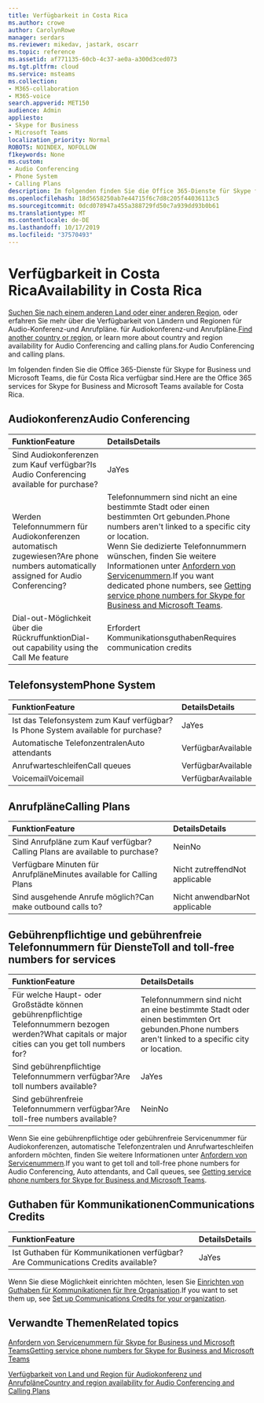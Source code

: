 ```yaml
---
title: Verfügbarkeit in Costa Rica
ms.author: crowe
author: CarolynRowe
manager: serdars
ms.reviewer: mikedav, jastark, oscarr
ms.topic: reference
ms.assetid: af771135-60cb-4c37-ae0a-a300d3ced073
ms.tgt.pltfrm: cloud
ms.service: msteams
ms.collection:
- M365-collaboration
- M365-voice
search.appverid: MET150
audience: Admin
appliesto:
- Skype for Business
- Microsoft Teams
localization_priority: Normal
ROBOTS: NOINDEX, NOFOLLOW
f1keywords: None
ms.custom:
- Audio Conferencing
- Phone System
- Calling Plans
description: Im folgenden finden Sie die Office 365-Dienste für Skype for Business und Microsoft Teams, die für Costa Rica verfügbar sind.
ms.openlocfilehash: 18d5658250ab7e44715f6c7d8c205f44036113c5
ms.sourcegitcommit: 0dcd078947a455a388729fd50c7a939dd93b0b61
ms.translationtype: MT
ms.contentlocale: de-DE
ms.lasthandoff: 10/17/2019
ms.locfileid: "37570493"
---
```

# <a name="availability-in-costa-rica"></a><span data-ttu-id="e92f2-103">Verfügbarkeit in Costa Rica</span><span class="sxs-lookup"><span data-stu-id="e92f2-103">Availability in Costa Rica</span></span>

<span data-ttu-id="e92f2-104">[Suchen Sie nach einem anderen Land oder einer anderen Region](country-and-region-availability-for-audio-conferencing-and-calling-plans.md), oder erfahren Sie mehr über die Verfügbarkeit von Ländern und Regionen für Audio-Konferenz-und Anrufpläne. für Audiokonferenz-und Anrufpläne.</span><span class="sxs-lookup"><span data-stu-id="e92f2-104">[Find another country or region](country-and-region-availability-for-audio-conferencing-and-calling-plans.md), or learn more about country and region availability for Audio Conferencing and calling plans.for Audio Conferencing and calling plans.</span></span>

<span data-ttu-id="e92f2-105">Im folgenden finden Sie die Office 365-Dienste für Skype for Business und Microsoft Teams, die für Costa Rica verfügbar sind.</span><span class="sxs-lookup"><span data-stu-id="e92f2-105">Here are the Office 365 services for Skype for Business and Microsoft Teams available for Costa Rica.</span></span>
  
## <a name="audio-conferencing"></a><span data-ttu-id="e92f2-106">Audiokonferenz</span><span class="sxs-lookup"><span data-stu-id="e92f2-106">Audio Conferencing</span></span>

|<span data-ttu-id="e92f2-107">**Funktion**</span><span class="sxs-lookup"><span data-stu-id="e92f2-107">**Feature**</span></span>|<span data-ttu-id="e92f2-108">**Details**</span><span class="sxs-lookup"><span data-stu-id="e92f2-108">**Details**</span></span>|
|:-----|:-----|
|<span data-ttu-id="e92f2-109">Sind Audiokonferenzen zum Kauf verfügbar?</span><span class="sxs-lookup"><span data-stu-id="e92f2-109">Is Audio Conferencing available for purchase?</span></span>  <br/> |<span data-ttu-id="e92f2-110">Ja</span><span class="sxs-lookup"><span data-stu-id="e92f2-110">Yes</span></span>  <br/> |
|<span data-ttu-id="e92f2-111">Werden Telefonnummern für Audiokonferenzen automatisch zugewiesen?</span><span class="sxs-lookup"><span data-stu-id="e92f2-111">Are phone numbers automatically assigned for Audio Conferencing?</span></span>  <br/> |<span data-ttu-id="e92f2-112">Telefonnummern sind nicht an eine bestimmte Stadt oder einen bestimmten Ort gebunden.</span><span class="sxs-lookup"><span data-stu-id="e92f2-112">Phone numbers aren't linked to a specific city or location.</span></span>  <br/> <span data-ttu-id="e92f2-113">Wenn Sie dedizierte Telefonnummern wünschen, finden Sie weitere Informationen unter [Anfordern von Servicenummern](/microsoftteams/getting-service-phone-numbers).</span><span class="sxs-lookup"><span data-stu-id="e92f2-113">If you want dedicated phone numbers, see [Getting service phone numbers for Skype for Business and Microsoft Teams](/microsoftteams/getting-service-phone-numbers).</span></span>  <br/> |
|<span data-ttu-id="e92f2-114">Dial-out-Möglichkeit über die Rückruffunktion</span><span class="sxs-lookup"><span data-stu-id="e92f2-114">Dial-out capability using the Call Me feature</span></span>  <br/> |<span data-ttu-id="e92f2-115">Erfordert Kommunikationsguthaben</span><span class="sxs-lookup"><span data-stu-id="e92f2-115">Requires communication credits</span></span>  <br/> |
   
## <a name="phone-system"></a><span data-ttu-id="e92f2-116">Telefonsystem</span><span class="sxs-lookup"><span data-stu-id="e92f2-116">Phone System</span></span>

|<span data-ttu-id="e92f2-117">**Funktion**</span><span class="sxs-lookup"><span data-stu-id="e92f2-117">**Feature**</span></span>|<span data-ttu-id="e92f2-118">**Details**</span><span class="sxs-lookup"><span data-stu-id="e92f2-118">**Details**</span></span>|
|:-----|:-----|
|<span data-ttu-id="e92f2-119">Ist das Telefonsystem zum Kauf verfügbar?</span><span class="sxs-lookup"><span data-stu-id="e92f2-119">Is Phone System available for purchase?</span></span>  <br/> |<span data-ttu-id="e92f2-120">Ja</span><span class="sxs-lookup"><span data-stu-id="e92f2-120">Yes</span></span>  <br/> |
| <span data-ttu-id="e92f2-121">Automatische Telefonzentralen</span><span class="sxs-lookup"><span data-stu-id="e92f2-121">Auto attendants</span></span> <br/> |<span data-ttu-id="e92f2-122">Verfügbar</span><span class="sxs-lookup"><span data-stu-id="e92f2-122">Available</span></span>  <br/> |
|<span data-ttu-id="e92f2-123">Anrufwarteschleifen</span><span class="sxs-lookup"><span data-stu-id="e92f2-123">Call queues</span></span>  <br/> |<span data-ttu-id="e92f2-124">Verfügbar</span><span class="sxs-lookup"><span data-stu-id="e92f2-124">Available</span></span>  <br/> |
|<span data-ttu-id="e92f2-125">Voicemail</span><span class="sxs-lookup"><span data-stu-id="e92f2-125">Voicemail</span></span>  <br/> |<span data-ttu-id="e92f2-126">Verfügbar</span><span class="sxs-lookup"><span data-stu-id="e92f2-126">Available</span></span>  <br/> |
   
## <a name="calling-plans"></a><span data-ttu-id="e92f2-127">Anrufpläne</span><span class="sxs-lookup"><span data-stu-id="e92f2-127">Calling Plans</span></span>

|<span data-ttu-id="e92f2-128">**Funktion**</span><span class="sxs-lookup"><span data-stu-id="e92f2-128">**Feature**</span></span>|<span data-ttu-id="e92f2-129">**Details**</span><span class="sxs-lookup"><span data-stu-id="e92f2-129">**Details**</span></span>|
|:-----|:-----|
|<span data-ttu-id="e92f2-130">Sind Anrufpläne zum Kauf verfügbar?</span><span class="sxs-lookup"><span data-stu-id="e92f2-130">Calling Plans are available to purchase?</span></span>  <br/> |<span data-ttu-id="e92f2-131">Nein</span><span class="sxs-lookup"><span data-stu-id="e92f2-131">No</span></span>  <br/> |
|<span data-ttu-id="e92f2-132">Verfügbare Minuten für Anrufpläne</span><span class="sxs-lookup"><span data-stu-id="e92f2-132">Minutes available for Calling Plans</span></span>  <br/> |<span data-ttu-id="e92f2-133">Nicht zutreffend</span><span class="sxs-lookup"><span data-stu-id="e92f2-133">Not applicable</span></span>  <br/> |
|<span data-ttu-id="e92f2-134">Sind ausgehende Anrufe möglich?</span><span class="sxs-lookup"><span data-stu-id="e92f2-134">Can make outbound calls to?</span></span>  <br/> |<span data-ttu-id="e92f2-135">Nicht anwendbar</span><span class="sxs-lookup"><span data-stu-id="e92f2-135">Not applicable</span></span>  <br/> |
   
## <a name="toll-and-toll-free-numbers-for-services"></a><span data-ttu-id="e92f2-136">Gebührenpflichtige und gebührenfreie Telefonnummern für Dienste</span><span class="sxs-lookup"><span data-stu-id="e92f2-136">Toll and toll-free numbers for services</span></span>

|<span data-ttu-id="e92f2-137">**Funktion**</span><span class="sxs-lookup"><span data-stu-id="e92f2-137">**Feature**</span></span>|<span data-ttu-id="e92f2-138">**Details**</span><span class="sxs-lookup"><span data-stu-id="e92f2-138">**Details**</span></span>|
|:-----|:-----|
|<span data-ttu-id="e92f2-139">Für welche Haupt- oder Großstädte können gebührenpflichtige Telefonnummern bezogen werden?</span><span class="sxs-lookup"><span data-stu-id="e92f2-139">What capitals or major cities can you get toll numbers for?</span></span>  <br/> |<span data-ttu-id="e92f2-140">Telefonnummern sind nicht an eine bestimmte Stadt oder einen bestimmten Ort gebunden.</span><span class="sxs-lookup"><span data-stu-id="e92f2-140">Phone numbers aren't linked to a specific city or location.</span></span>  <br/> |
|<span data-ttu-id="e92f2-141">Sind gebührenpflichtige Telefonnummern verfügbar?</span><span class="sxs-lookup"><span data-stu-id="e92f2-141">Are toll numbers available?</span></span>  <br/> |<span data-ttu-id="e92f2-142">Ja</span><span class="sxs-lookup"><span data-stu-id="e92f2-142">Yes</span></span>  <br/> |
|<span data-ttu-id="e92f2-143">Sind gebührenfreie Telefonnummern verfügbar?</span><span class="sxs-lookup"><span data-stu-id="e92f2-143">Are toll-free numbers available?</span></span>  <br/> |<span data-ttu-id="e92f2-144">Nein</span><span class="sxs-lookup"><span data-stu-id="e92f2-144">No</span></span>  <br/> |
   
 <span data-ttu-id="e92f2-145">Wenn Sie eine gebührenpflichtige oder gebührenfreie Servicenummer für Audiokonferenzen, automatische Telefonzentralen und Anrufwarteschleifen anfordern möchten, finden Sie weitere Informationen unter [Anfordern von Servicenummern](/microsoftteams/getting-service-phone-numbers).</span><span class="sxs-lookup"><span data-stu-id="e92f2-145">If you want to get toll and toll-free phone numbers for Audio Conferencing, Auto attendants, and Call queues, see [Getting service phone numbers for Skype for Business and Microsoft Teams](/microsoftteams/getting-service-phone-numbers).</span></span>
  
## <a name="communications-credits"></a><span data-ttu-id="e92f2-146">Guthaben für Kommunikationen</span><span class="sxs-lookup"><span data-stu-id="e92f2-146">Communications Credits</span></span>

|<span data-ttu-id="e92f2-147">**Funktion**</span><span class="sxs-lookup"><span data-stu-id="e92f2-147">**Feature**</span></span>|<span data-ttu-id="e92f2-148">**Details**</span><span class="sxs-lookup"><span data-stu-id="e92f2-148">**Details**</span></span>|
|:-----|:-----|
|<span data-ttu-id="e92f2-149">Ist Guthaben für Kommunikationen verfügbar?</span><span class="sxs-lookup"><span data-stu-id="e92f2-149">Are Communications Credits available?</span></span>  <br/> |<span data-ttu-id="e92f2-150">Ja</span><span class="sxs-lookup"><span data-stu-id="e92f2-150">Yes</span></span>  <br/> |
   
<span data-ttu-id="e92f2-151">Wenn Sie diese Möglichkeit einrichten möchten, lesen Sie [Einrichten von Guthaben für Kommunikationen für Ihre Organisation](../set-up-communications-credits-for-your-organization.md).</span><span class="sxs-lookup"><span data-stu-id="e92f2-151">If you want to set them up, see [Set up Communications Credits for your organization](../set-up-communications-credits-for-your-organization.md).</span></span>
  
## <a name="related-topics"></a><span data-ttu-id="e92f2-152">Verwandte Themen</span><span class="sxs-lookup"><span data-stu-id="e92f2-152">Related topics</span></span>

[<span data-ttu-id="e92f2-153">Anfordern von Servicenummern für Skype for Business und Microsoft Teams</span><span class="sxs-lookup"><span data-stu-id="e92f2-153">Getting service phone numbers for Skype for Business and Microsoft Teams</span></span>](/microsoftteams/getting-service-phone-numbers)

[<span data-ttu-id="e92f2-154">Verfügbarkeit von Land und Region für Audiokonferenz und Anrufpläne</span><span class="sxs-lookup"><span data-stu-id="e92f2-154">Country and region availability for Audio Conferencing and Calling Plans</span></span>](country-and-region-availability-for-audio-conferencing-and-calling-plans.md)


